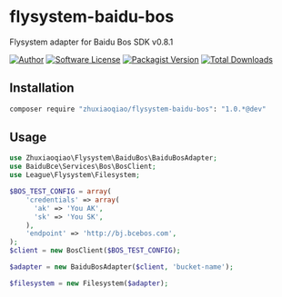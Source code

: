 # flysystem-baidu-bos
Flysystem adapter for Baidu Bos SDK v0.8.1

[![Author](http://img.shields.io/badge/author-@zhuxiaoqiao-blue.svg?style=flat-square)](Author)
[![Software License](https://img.shields.io/badge/license-MIT-brightgreen.svg?style=flat-square)](LICENSE)
[![Packagist Version](https://img.shields.io/packagist/v/zhuxiaoqiao/flysystem-baidu-bos.svg?style=flat-square)](https://packagist.org/packages/zhuxiaoqiao/flysystem-baidu-bos)
[![Total Downloads](https://img.shields.io/packagist/dt/zhuxiaoqiao/flysystem-baidu-bos.svg?style=flat-square)](https://packagist.org/packages/zhuxiaoqiao/flysystem-baidu-bos)


## Installation

```bash
composer require "zhuxiaoqiao/flysystem-baidu-bos": "1.0.*@dev"
```

## Usage

```php
use Zhuxiaoqiao\Flysystem\BaiduBos\BaiduBosAdapter;
use BaiduBce\Services\Bos\BosClient;
use League\Flysystem\Filesystem;

$BOS_TEST_CONFIG = array(
    'credentials' => array(
      'ak' => 'You AK',
      'sk' => 'You SK',
    ),
    'endpoint' => 'http://bj.bcebos.com',
);
$client = new BosClient($BOS_TEST_CONFIG);

$adapter = new BaiduBosAdapter($client, 'bucket-name');

$filesystem = new Filesystem($adapter);
```

